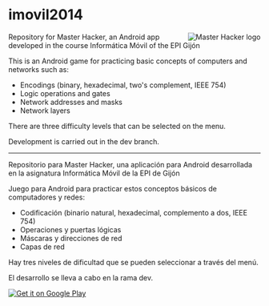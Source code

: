 # imovil2014

<img src="https://github.com/jentrialgo/imovil2014/blob/master/artwork/ic_launcher.svg" align="right"
     title="Master Hacker logo">

Repository for Master Hacker, an Android app developed in the course
Informática Móvil of the EPI Gijón

This is an Android game for practicing basic concepts of computers and 
networks such as:

- Encodings (binary, hexadecimal, two's complement, IEEE 754)
- Logic operations and gates
- Network addresses and masks
- Network layers

There are three difficulty levels that can be selected on the menu.

Development is carried out in the dev branch.

***

Repositorio para Master Hacker, una aplicación para Android desarrollada en
la asignatura Informática Móvil de la EPI de Gijón

Juego para Android para practicar estos conceptos básicos de computadores y redes:

- Codificación (binario natural, hexadecimal, complemento a dos, IEEE 754)
- Operaciones y puertas lógicas
- Máscaras y direcciones de red
- Capas de red

Hay tres niveles de dificultad que se pueden seleccionar a través del menú.

El desarrollo se lleva a cabo en la rama dev.

[![Get it on Google Play](https://play.google.com/intl/en_us/badges/images/generic/en_badge_web_generic.png)](https://play.google.com/store/apps/details?id=es.uniovi.imovil.fcrtrainer)

